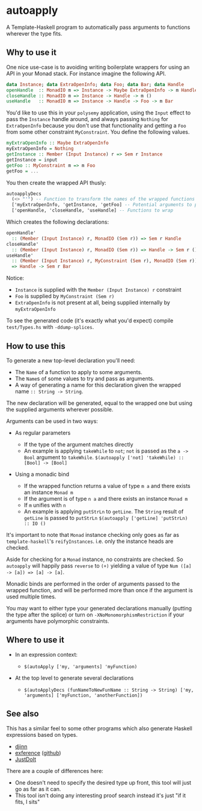 # autoapply

A Template-Haskell program to automatically pass arguments to functions
wherever the type fits.

## Why to use it

One nice use-case is to avoiding writing boilerplate wrappers for using an API
in your Monad stack. For instance imagine the following API.

```haskell
data Instance; data ExtraOpenInfo; data Foo; data Bar; data Handle
openHandle  :: MonadIO m => Instance -> Maybe ExtraOpenInfo -> m Handle
closeHandle :: MonadIO m => Instance -> Handle -> m ()
useHandle   :: MonadIO m => Instance -> Handle -> Foo -> m Bar
```

You'd like to use this in your `polysemy` application, using the `Input` effect
to pass the `Instance` handle around, and always passing `Nothing` for
`ExtraOpenInfo` because you don't use that functionality and getting a `Foo`
from some other constraint `MyConstraint`. You define the following values.

```haskell
myExtraOpenInfo :: Maybe ExtraOpenInfo
myExtraOpenInfo = Nothing
getInstance :: Member (Input Instance) r => Sem r Instance
getInstance = input
getFoo :: MyConstraint m => m Foo
getFoo = ...
```

You then create the wrapped API thusly:

```haskell
autoapplyDecs
  (<> "'") -- Function to transform the names of the wrapped functions
  ['myExtraOpenInfo, 'getInstance, 'getFoo] -- Potential arguments to pass
  ['openHandle, 'closeHandle, 'useHandle] -- Functions to wrap
```

Which creates the following declarations:

```haskell
openHandle'
  :: (Member (Input Instance) r, MonadIO (Sem r)) => Sem r Handle
closeHandle'
  :: (Member (Input Instance) r, MonadIO (Sem r)) => Handle -> Sem r ()
useHandle'
  :: (Member (Input Instance) r, MyConstraint (Sem r), MonadIO (Sem r))
  => Handle -> Sem r Bar
```

Notice:
- `Instance` is supplied with the `Member (Input Instance) r` constraint
- `Foo` is supplied by `MyConstraint (Sem r)`
- `ExtraOpenInfo` is not present at all, being supplied internally by `myExtraOpenInfo`

To see the generated code (it's exactly what you'd expect) compile
`test/Types.hs` with `-ddump-splices`.

## How to use this

To generate a new top-level declaration you'll need:

- The `Name` of a function to apply to some arguments.
- The `Name`s of some values to try and pass as arguments.
- A way of generating a name for this declaration given the wrapped name
  `:: String -> String`.

The new declaration will be generated, equal to the wrapped one but using the
supplied arguments wherever possible.

Arguments can be used in two ways:

- As regular parameters
  - If the type of the argument matches directly
  - An example is applying `takeWhile` to `not`; `not` is passed as the `a -> Bool`
    argument to `takeWhile`. `$(autoapply ['not] 'takeWhile) :: [Bool] -> [Bool]`

- Using a monadic bind
  - If the wrapped function returns a value of type `m a` and there exists an instance `Monad m`
  - If the argument is of type `n a` and there exists an instance `Monad m`
  - If `m` unifies with `n`
  - An example is applying `putStrLn` to `getLine`. The `String` result of `getLine` is passed to `putStrLn`
    `$(autoapply ['getLine] 'putStrLn) :: IO ()`

It's important to note that `Monad` instance checking only goes as far as
`template-haskell`'s `reifyInstances`. i.e. only the instance heads are
checked.

Aside for checking for a `Monad` instance, no constraints are checked. So `autoapply`
will happily pass `reverse` to `(+)` yielding a value of type `Num ([a] -> [a]) => [a] -> [a]`.

Monadic binds are performed in the order of arguments passed to the wrapped
function, and will be performed more than once if the argument is used multiple
times.

You may want to either type your generated declarations manually (putting the
type after the splice) or turn on `-XNoMonomorphismRestriction` if your
arguments have polymorphic constraints.

## Where to use it

- In an expression context:
  - `$(autoApply ['my, 'arguments] 'myFunction)`

- At the top level to generate several declarations
  - `$(autoApplyDecs (funNameToNewFunName :: String -> String) ['my, 'arguments] ['myFunction, 'anotherFunction])`

## See also

This has a similar feel to some other programs which also generate Haskell
expressions based on types.

- [djinn](https://hackage.haskell.org/package/djinn)
- [exference](http://hackage.haskell.org/package/exference) ([github](https://github.com/lspitzner/exference))
- [JustDoIt](https://www.joachim-breitner.de/blog/735-The_magic_%E2%80%9CJust_do_it%E2%80%9D_type_class)

There are a couple of differences here:

- One doesn't need to specify the desired type up front, this tool will just go
  as far as it can.
- This tool isn't doing any interesting proof search instead it's just "if it
  fits, I sits"
